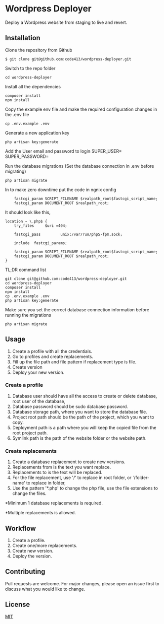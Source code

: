 # Wordpress Deployer
Deploy a Wordpress website from staging to live and revert. 

## Installation

Clone the repository from Github

    $ git clone git@github.com:code413/wordpress-deployer.git
    
Switch to the repo folder

    cd wordpress-deployer
    
Install all the dependencies

    composer install
    npm install
    
Copy the example env file and make the required configuration changes in the .env file

    cp .env.example .env
    
Generate a new application key

    php artisan key:generate
    
Add the User email and password to login 
     SUPER_USER=
     SUPER_PASSWORD=
    
Run the database migrations (Set the database connection in .env before migrating)

    php artisan migrate
    
In to make zero downtime put the code in ngnix config
        
        fastcgi_param SCRIPT_FILENAME $realpath_root$fastcgi_script_name;
        fastcgi_param DOCUMENT_ROOT $realpath_root;
        
It should look like this, 
    
    location ~ \.php$ {
        try_files     $uri =404;

        fastcgi_pass         unix:/var/run/php5-fpm.sock;

        include  fastcgi_params;

        fastcgi_param SCRIPT_FILENAME $realpath_root$fastcgi_script_name;
        fastcgi_param DOCUMENT_ROOT $realpath_root;
    }
    
TL;DR command list

    git clone git@github.com:code413/wordpress-deployer.git
    cd wordpress-deployer
    composer install
    npm install
    cp .env.example .env
    php artisan key:generate

Make sure you set the correct database connection information before running the migrations

    php artisan migrate
   

## Usage
1. Create a profile with all the credentials. 
2. Go to profiles and create replacements.
3. Fill up the file path and file pattern if replacement type is file.
4. Create version
5. Deploy your new version.

### Create a profile
1. Database user should have all the access to create or delete database, root user of the database,
2. Database password should be sudo database password. 
3. Database storage path, where you want to store the database file.
4. Project root path should be the path of the project, which you want to copy.
5. Deployment path is a path where you will keep the copied file from the root project path.
6. Symlink path is the path of the website folder or the website path.

### Create replacements
1. Create a database replacement to create new versions. 
2. Replacements from is the text you want replace.
3. Replacements to is the text will be replaced.
4. For the file replacement, use '/' to replace in root folder, or '/folder-name' to replace in folder,
5. Use the pattern '*.php' to change the php file, use the file extensions to change the files.

*Minimum 1 database replacements is required. 

*Multiple replacements is allowed.


## Workflow
1. Create a profile.
2. Create one/more replacements. 
3. Create new version.
4. Deploy the version. 



## Contributing
Pull requests are welcome. For major changes, please open an issue first to discuss what you would like to change.


## License
[MIT](https://choosealicense.com/licenses/mit/)
